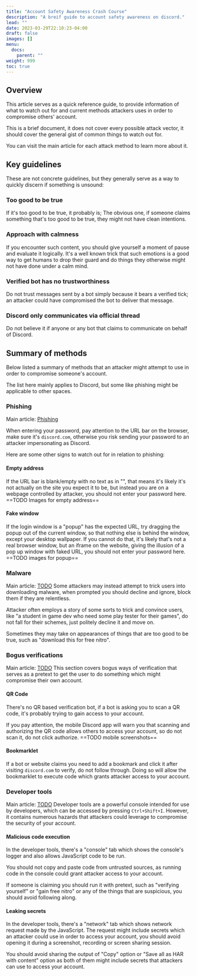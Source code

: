 ```yaml
---
title: "Account Safety Awareness Crash Course"
description: "A breif guide to account safety awareness on discord."
lead: ""
date: 2023-03-29T22:10:23-04:00
draft: false
images: []
menu:
  docs:
    parent: ""
weight: 999
toc: true
---
```

## Overview
This article serves as a quick reference guide, to provide information of what to watch out for and current methods attackers uses in order to compromise others' account.

This is a brief document, it does not cover every possible attack vector, it should cover the general gist of common things to watch out for.

You can visit the main article for each attack method to learn more about it.

## Key guidelines
These are not concrete guidelines, but they generally serve as a way to quickly discern if something is unsound:

### Too good to be true
If it's too good to be true, it probably is; The obvious one, if someone claims something that's too good to be true, they might not have clean intentions.

### Approach with calmness

If you encounter such content, you should give yourself a moment of pause and evaluate it logically. It's a well known trick that such emotions is a good way to get humans to drop their guard and do things they otherwise might not have done under a calm mind.

### Verified bot has no trustworthiness 
Do not trust messages sent by a bot simply because it bears a verified tick; an attacker could have compromised the bot to deliver that message.

### Discord only communicates via official thread
Do not believe it if anyone or any bot that claims to communicate on behalf of Discord.

## Summary of methods
Below listed a summary of methods that an attacker might attempt to use in order to compromise someone's account.

The list here mainly applies to Discord, but some like phishing might be applicable to other spaces.

### Phishing
Main article: [Phishing](./threats/phishing)

When entering your password, pay attention to the URL bar on the browser, make sure it's `discord.com`, otherwise you risk sending your password to an attacker impersonating as Discord.

Here are some other signs to watch out for in relation to phishing:

#### Empty address
If the URL bar is blank/empty with no text as in "", that means it's likely it's not actually on the site you expect it to be, but instead you are on a webpage controlled by attacker, you should not enter your password here.
==TODO Images for empty address==

#### Fake window
If the login window is a "popup" has the expected URL, try dragging the popup out of the current window, so that nothing else is behind the window, except your desktop wallpaper.
If you cannot do that, it's likely that's not a real browser window, but an iframe on the website, giving the illusion of a pop up window with faked URL, you should not enter your password here.
==TODO images for popup==

### Malware
Main article: [TODO]()
Some attackers may instead attempt to trick users into downloading malware, when prompted you should decline and ignore, block them if they are relentless.

Attacker often employs a story of some sorts to trick and convince users, like "a student in game dev who need some play tester for their games", do not fall for their schemes, just politely decline it and move on.

Sometimes they may take on appearances of things that are too good to be true, such as "download this for free nitro".

### Bogus verifications
Main article: [TODO]()
This section covers bogus ways of verification that serves as a pretext to get the user to do something which might compromise their own account.

#### QR Code
There's no QR based verification bot, if a bot is asking you to scan a QR code, it's probably trying to gain access to your account.

If you pay attention, the mobile Discord app will warn you that scanning and authorizing the QR code allows others to access your account, so do not scan it, do not click authorize.
==TODO mobile screenshots==

#### Bookmarklet
If a bot or website claims you need to add a bookmark and click it after visiting `discord.com` to verify, do not follow through. Doing so will allow the bookmarklet to execute code which grants attacker access to your account.

### Developer tools
Main article: [TODO]()
Developer tools are a powerful console intended for use by developers, which can be accessed by pressing `Ctrl+Shift+I`. However, it contains numerous hazards that attackers could leverage to compromise the security of your account.

#### Malicious code execution
In the developer tools, there's a "console" tab which shows the console's logger and also allows JavaScript code to be run.

You should not copy and paste code from untrusted sources, as running code in the console could grant attacker access to your account.

If someone is claiming you should run it with pretext, such as "verifying yourself" or "gain free nitro" or any of the things that are suspicious, you should avoid following along.

#### Leaking secrets
In the developer tools, there's a "network" tab which shows network request made by the JavaScript. The request might include secrets which an attacker could use in order to access your account, you should avoid opening it during a screenshot, recording or screen sharing session.

You should avoid sharing the output of "Copy" option or "Save all as HAR with content" option as both of them might include secrets that attackers can use to access your account.